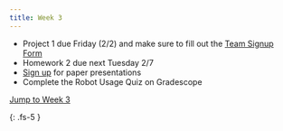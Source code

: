 ```yaml
---
title: Week 3
---
```

- Project 1 due Friday (2/2) and make sure to fill out the [Team Signup Form](https://forms.gle/jqJBsYQYCsc8Cim88)
- Homework 2 due next Tuesday 2/7
- [Sign up](https://docs.google.com/spreadsheets/d/1wzmwxrNfQqV72IyJY0kYrspalLJsqjwiaIrOcDaydvI/edit?usp=drive_link) for paper presentations
- Complete the Robot Usage Quiz on Gradescope

<a href="#Week3">Jump to Week 3 </a>

{: .fs-5 }
